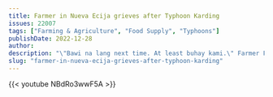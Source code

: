 ```yaml
---
title: Farmer in Nueva Ecija grieves after Typhoon Karding
issues: 22007
tags: ["Farming & Agriculture", "Food Supply", "Typhoons"]
publishDate: 2022-12-28
author: 
description: "\"Bawi na lang next time. At least buhay kami.\" Farmer Felix Pangibitan from Nueva Ecija laments the situation in their rice field after it was destroyed by Typhoon Karding"
slug: "farmer-in-nueva-ecija-grieves-after-typhoon-karding"
---
```



{{< youtube NBdRo3wwF5A >}}